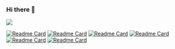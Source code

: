 ### Hi there 👋

<!--
**klboke/klboke** is a ✨ _special_ ✨ repository because its `README.md` (this file) appears on your GitHub profile.

Here are some ideas to get you started:

- 🔭 I’m currently working on ...
- 🌱 I’m currently learning ...
- 👯 I’m looking to collaborate on ...
- 🤔 I’m looking for help with ...
- 💬 Ask me about ...
- 📫 How to reach me: ...
- 😄 Pronouns: ...
- ⚡ Fun fact: ...
-->
![](https://github-readme-stats.vercel.app/api?username=klboke&count_private=true&show_icons=true)

[![Readme Card](https://github-readme-stats.vercel.app/api/pin/?username=kekingcn&repo=kkFileView)](https://github.com/kekingcn/kkFileView)
[![Readme Card](https://github-readme-stats.vercel.app/api/pin/?username=kekingcn&repo=kkbinlog)](https://github.com/kekingcn/kkbinlog)
[![Readme Card](https://github-readme-stats.vercel.app/api/pin/?username=kekingcn&repo=quarkus-dubbo-rpc)](https://github.com/kekingcn/quarkus-dubbo-rpc)
[![Readme Card](https://github-readme-stats.vercel.app/api/pin/?username=kekingcn&repo=quarkus-nacos-config)](https://github.com/kekingcn/quarkus-nacos-config)
[![Readme Card](https://github-readme-stats.vercel.app/api/pin/?username=kekingcn&repo=quarkus-apollo-config)](https://github.com/kekingcn/quarkus-apollo-config)
[![Readme Card](https://github-readme-stats.vercel.app/api/pin/?username=kekingcn&repo=quarkus-redis-klock)](https://github.com/kekingcn/quarkus-redis-klock)
